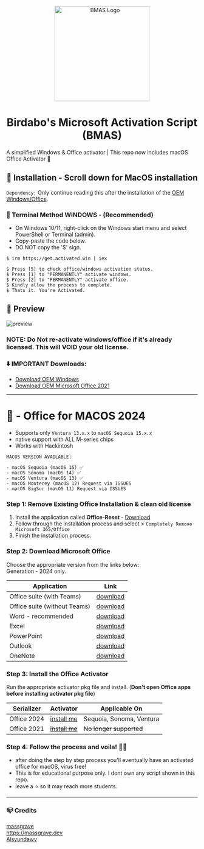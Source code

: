 <p align="center"><img src="https://lookimg.com/images/2023/10/23/QerWKH.png" alt="BMAS Logo" height="250"></p>
<h1 align="center">Birdabo's Microsoft  Activation  Script (BMAS)</h1>
A simplified Windows & Office activator | This repo now includes macOS Office Activator 🍎


## 🔧 Installation - Scroll down for MacOS installation
  `Dependency:` Only continue reading this after the installation of the [OEM Windows/Office](https://github.com/Birdabo404/Birdabo-Microsoft-Activation#downloads).
  
### 📜 Terminal Method WINDOWS - (Recommended)
- On Windows 10/11, right-click on the Windows start menu and select PowerShell or Terminal (admin).
- Copy-paste the code below.
- DO NOT copy the '$' sign. 
  
```
$ irm https://get.activated.win | iex 

$ Press [5] to check office/windows activation status. 
$ Press [1] to "PERMANENTLY" activate windows.
$ Press [2] to "PERMANENTLY" activate office.
$ Kindly allow the process to complete.
$ Thats it. You're Activated.
```

## 💾 Preview
![preview](https://lookimg.com/images/2023/10/23/QerlXj.png)

### NOTE: Do Not re-activate windows/office if it's already licensed. This will VOID your old license. 

### ⬇️ IMPORTANT Downloads:
- [Download OEM Windows](https://www.microsoft.com/en-us/software-download)
- [Download OEM Microsoft Office 2021](https://c2rsetup.officeapps.live.com/c2r/download.aspx?ProductreleaseID=ProPlus2021Retail&platform=x64&language=en-us&version=O16GA)

------------------------------------------------------------------------------

# 🍎 - Office for MACOS 2024
- Supports only `Ventura 13.x.x` to `macOS Sequoia 15.x.x`
- native support with ALL M-series chips
- Works with Hackintosh
  
```
MACOS VERSION AVAILABLE:

- macOS Sequoia (macOS 15) ✅
- macOS Sonoma (macOS 14) ✅
- macOS Ventura (macOS 13) ✅
- macOS Monterey (macOS 12) Request via ISSUES
- macOS BigSur (macOS 11) Request via ISSUES
```
### Step 1: Remove Existing Office Installation & clean old license 

1. Install the application called **Office-Reset** - [Download](https://office-reset.com/download/Microsoft_Office_Reset_1.9.1.pkg)
2. Follow through the installation process and select > `Completely Remove Microsoft 365/Office`
3. Finish the installation process.

### Step 2: Download Microsoft Office

Choose the appropriate version from the links below:\
Generation - 2024 only. 

| Application | Link |
|-------------|------|
| Office suite (with Teams)| [download](https://go.microsoft.com/fwlink/p/?linkid=2009112) |
| Office suite (without Teams) | [download](https://go.microsoft.com/fwlink/p/?linkid=525133) |
| Word - recommended| [download](https://go.microsoft.com/fwlink/p/?linkid=525134) |
| Excel | [download](https://go.microsoft.com/fwlink/p/?linkid=525135) |
| PowerPoint | [download](https://go.microsoft.com/fwlink/p/?linkid=525136) |
| Outlook | [download](https://go.microsoft.com/fwlink/p/?linkid=525137) |
| OneNote | [download](https://go.microsoft.com/fwlink/p/?linkid=820886) |

### Step 3: Install the Office Activator

Run the appropriate activator pkg file and install. (**Don't open Office apps before installing activator pkg file**)

| Serializer | Activator | Applicable On |
|------------|-----------|---------------|
| Office 2024 | [install me](https://drive.massgrave.dev/Microsoft_Office_LTSC_2024_VL_Serializer.pkg) | Sequoia, Sonoma, Ventura |
| Office 2021 |  <s>[install me](https://drive.massgrave.dev/Microsoft_Office_LTSC_2021_VL_Serializer.pkg)</s> | ~~No longer supported~~|


### Step 4: Follow the process and voila! 🎉😇
- after doing the step by step process you'll eventually have an activated office for macOS, virus free!
- This is for educational purpose only. I dont own any script shown in this repo.
- leave a ⭐️ so it may reach more students.

------------------
### 📪 Credits
  [massgrave](https://github.com/massgravel/Microsoft-Activation-Scripts.git)\
  https://massgrave.dev \
  [Alsyundawy](https://github.com/alsyundawy)
  


